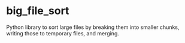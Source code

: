 # big_file_sort
Python library to sort large files by breaking them into smaller chunks, writing those to temporary files, and merging.
